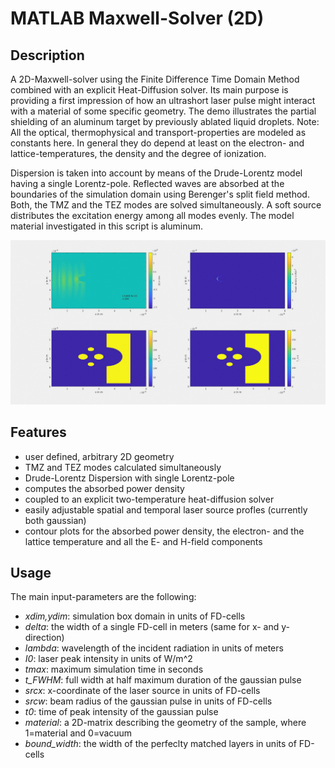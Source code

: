 # MATLAB Maxwell-Solver (2D)

## Description
A 2D-Maxwell-solver using the Finite Difference Time Domain Method combined with an explicit Heat-Diffusion solver.
Its main purpose is providing a first impression of how an ultrashort laser pulse might interact with a material of some specific geometry.
The demo illustrates the partial shielding of an aluminum target by previously ablated liquid droplets.
Note: All the optical, thermophysical and transport-properties are modeled as constants here.
In general they do depend at least on the electron- and lattice-temperatures, the density and the degree of ionization.

Dispersion is taken into account by means of the Drude-Lorentz model having a single Lorentz-pole.
Reflected waves are absorbed at the boundaries of the simulation domain using Berenger's split field method.
Both, the TMZ and the TEZ modes are solved simultaneously.
A soft source distributes the excitation energy among all modes evenly.
The model material investigated in this script is aluminum.

![demo](<fdtd.gif>)

## Features
- user defined, arbitrary 2D geometry
- TMZ and TEZ modes calculated simultaneously
- Drude-Lorentz Dispersion with single Lorentz-pole
- computes the absorbed power density
- coupled to an explicit two-temperature heat-diffusion solver
- easily adjustable spatial and temporal laser source profles (currently both gaussian)
- contour plots for the absorbed power density, the electron- and the lattice temperature and all the E- and H-field components

## Usage

The main input-parameters are the following:
- *xdim,ydim*: simulation box domain in units of FD-cells
- *delta*: the width of a single FD-cell in meters (same for x- and y-direction)
- *lambda*: wavelength of the incident radiation in units of meters
- *I0*: laser peak intensity in units of W/m^2
- *tmax*: maximum simulation time in seconds
- *t_FWHM*: full width at half maximum duration of the gaussian pulse
- *srcx*: x-coordinate of the laser source in units of FD-cells
- *srcw*: beam radius of the gaussian pulse in units of FD-cells
- *t0*: time of peak intensity of the gaussian pulse
- *material*: a 2D-matrix describing the geometry of the sample, where 1=material and 0=vacuum
- *bound_width*: the width of the perfeclty matched layers in units of FD-cells
